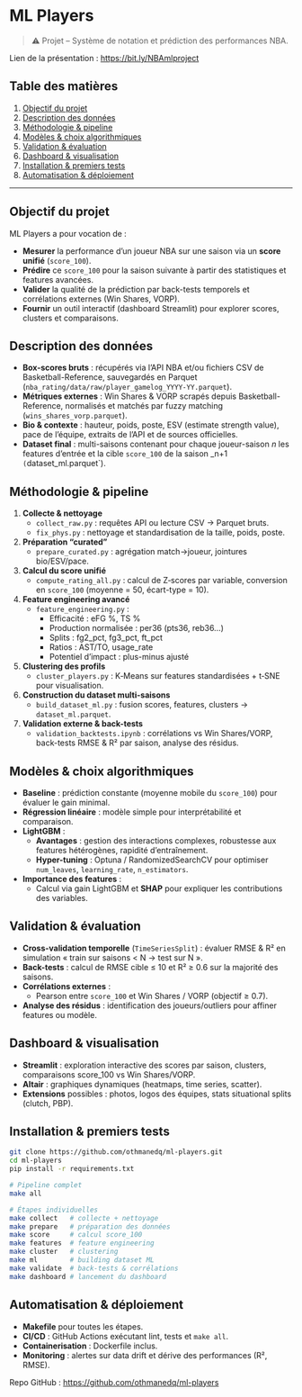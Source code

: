 # ML Players

> ⚠️ Projet – Système de notation et prédiction des performances NBA.

Lien de la présentation : https://bit.ly/NBAmlproject

## Table des matières

1. [Objectif du projet](#objectif-du-projet)  
2. [Description des données](#description-des-données)  
3. [Méthodologie & pipeline](#méthodologie--pipeline)  
4. [Modèles & choix algorithmiques](#modèles--choix-algorithmiques)  
5. [Validation & évaluation](#validation--évaluation)  
6. [Dashboard & visualisation](#dashboard--visualisation)  
7. [Installation & premiers tests](#installation--premiers-tests)  
8. [Automatisation & déploiement](#automatisation--déploiement)  


---

## Objectif du projet

ML Players a pour vocation de :
- **Mesurer** la performance d’un joueur NBA sur une saison via un **score unifié** (`score_100`).  
- **Prédire** ce `score_100` pour la saison suivante à partir des statistiques et features avancées.  
- **Valider** la qualité de la prédiction par back-tests temporels et corrélations externes (Win Shares, VORP).  
- **Fournir** un outil interactif (dashboard Streamlit) pour explorer scores, clusters et comparaisons.

## Description des données

- **Box-scores bruts** : récupérés via l’API NBA et/ou fichiers CSV de Basketball-Reference, sauvegardés en Parquet (`nba_rating/data/raw/player_gamelog_YYYY-YY.parquet`).  
- **Métriques externes** : Win Shares & VORP scrapés depuis Basketball-Reference, normalisés et matchés par fuzzy matching (`wins_shares_vorp.parquet`).  
- **Bio & contexte** : hauteur, poids, poste, ESV (estimate strength value), pace de l’équipe, extraits de l’API et de sources officielles.  
- **Dataset final** : multi-saisons contenant pour chaque joueur-saison _n_ les features d’entrée et la cible `score_100` de la saison _n+1` (`dataset_ml.parquet`).

## Méthodologie & pipeline

1. **Collecte & nettoyage**  
   - `collect_raw.py` : requêtes API ou lecture CSV → Parquet bruts.  
   - `fix_phys.py` : nettoyage et standardisation de la taille, poids, poste.  
2. **Préparation “curated”**  
   - `prepare_curated.py` : agrégation match→joueur, jointures bio/ESV/pace.  
3. **Calcul du score unifié**  
   - `compute_rating_all.py` : calcul de Z‑scores par variable, conversion en `score_100` (moyenne = 50, écart-type = 10).  
4. **Feature engineering avancé**  
   - `feature_engineering.py` :  
     - Efficacité : eFG %, TS %  
     - Production normalisée : per36 (pts36, reb36…)  
     - Splits : fg2_pct, fg3_pct, ft_pct  
     - Ratios : AST/TO, usage_rate  
     - Potentiel d’impact : plus-minus ajusté  
5. **Clustering des profils**  
   - `cluster_players.py` : K‑Means sur features standardisées + t‑SNE pour visualisation.  
6. **Construction du dataset multi-saisons**  
   - `build_dataset_ml.py` : fusion scores, features, clusters → `dataset_ml.parquet`.  
7. **Validation externe & back-tests**  
   - `validation_backtests.ipynb` : corrélations vs Win Shares/VORP, back-tests RMSE & R² par saison, analyse des résidus.  

## Modèles & choix algorithmiques

- **Baseline** : prédiction constante (moyenne mobile du `score_100`) pour évaluer le gain minimal.  
- **Régression linéaire** : modèle simple pour interprétabilité et comparaison.  
- **LightGBM** :  
  - **Avantages** : gestion des interactions complexes, robustesse aux features hétérogènes, rapidité d’entraînement.  
  - **Hyper-tuning** : Optuna / RandomizedSearchCV pour optimiser `num_leaves`, `learning_rate`, `n_estimators`.  
- **Importance des features** :  
  - Calcul via gain LightGBM et **SHAP** pour expliquer les contributions des variables.  

## Validation & évaluation

- **Cross-validation temporelle** (`TimeSeriesSplit`) : évaluer RMSE & R² en simulation « train sur saisons < N → test sur N ».  
- **Back-tests** : calcul de RMSE cible ≤ 10 et R² ≥ 0.6 sur la majorité des saisons.  
- **Corrélations externes** :  
  - Pearson entre `score_100` et Win Shares / VORP (objectif ≥ 0.7).  
- **Analyse des résidus** : identification des joueurs/outliers pour affiner features ou modèle.  

## Dashboard & visualisation

- **Streamlit** : exploration interactive des scores par saison, clusters, comparaisons score_100 vs Win Shares/VORP.  
- **Altair** : graphiques dynamiques (heatmaps, time series, scatter).  
- **Extensions** possibles : photos, logos des équipes, stats situational splits (clutch, PBP).  

## Installation & premiers tests

```bash
git clone https://github.com/othmanedq/ml-players.git
cd ml-players
pip install -r requirements.txt
```

```bash
# Pipeline complet
make all

# Étapes individuelles
make collect   # collecte + nettoyage
make prepare   # préparation des données
make score     # calcul score_100
make features  # feature engineering
make cluster   # clustering
make ml        # building dataset ML
make validate  # back-tests & corrélations
make dashboard # lancement du dashboard
```

## Automatisation & déploiement

- **Makefile** pour toutes les étapes.  
- **CI/CD** : GitHub Actions exécutant lint, tests et `make all`.  
- **Containerisation** : Dockerfile inclus.  
- **Monitoring** : alertes sur data drift et dérive des performances (R², RMSE).




Repo GitHub : https://github.com/othmanedq/ml-players
